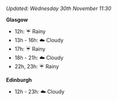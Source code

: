 *Updated: Wednesday 30th November 11:30*

**Glasgow**

* 12h: :umbrella: Rainy
* 13h - 16h: :cloud: Cloudy
* 17h: :umbrella: Rainy
* 18h - 21h: :cloud: Cloudy
* 22h, 23h: :umbrella: Rainy

**Edinburgh**

* 12h - 23h: :cloud: Cloudy
